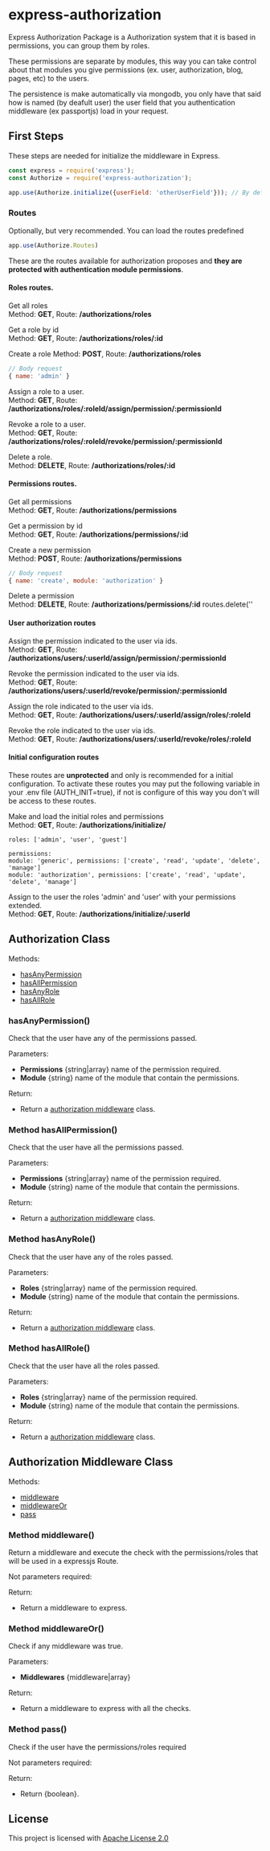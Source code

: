 # express-authorization

Express Authorization Package is a Authorization system that it is based in permissions, you can group them by roles.

These permissions are separate by modules, this way you can take control about that modules you give permissions (ex. user, authorization, blog, pages, etc) to the users.

The persistence is make automatically via mongodb, you only have that said how is named (by deafult user) the user field  that you authentication middleware (ex passportjs) load in your request.


## First Steps

These steps are needed for initialize the middleware in Express.

```javascript
const express = require('express');
const Authorize = require('express-authorization');

app.use(Authorize.initialize({userField: 'otherUserField'})); // By default is loaded 'user'
```

### Routes

Optionally, but very recommended. You can load the routes predefined

````javascript
app.use(Authorize.Routes)
````

These are the routes available for authorization proposes and **they are protected with authentication module permissions**.

#### Roles routes.
Get all roles  
Method: **GET**, Route: **/authorizations/roles**

Get a role by id  
Method: **GET**, Route: **/authorizations/roles/:id**

Create a role
Method: **POST**, Route: **/authorizations/roles**
```javascript
// Body request
{ name: 'admin' }
```
Assign a role to a user.  
Method: **GET**, Route: **/authorizations/roles/:roleId/assign/permission/:permissionId**

Revoke a role to a user.  
Method: **GET**, Route: **/authorizations/roles/:roleId/revoke/permission/:permissionId**

Delete a role.  
Method: **DELETE**, Route: **/authorizations/roles/:id**

#### Permissions routes.

Get all permissions  
Method: **GET**, Route: **/authorizations/permissions**

Get a permission by id  
Method: **GET**, Route: **/authorizations/permissions/:id**


Create a new permission  
Method: **POST**, Route: **/authorizations/permissions**
````javascript
// Body request
{ name: 'create', module: 'authorization' }
````

Delete a permission  
Method: **DELETE**, Route:  **/authorizations/permissions/:id** routes.delete(''


#### User authorization routes

Assign the permission indicated to the user via ids.  
Method: **GET**, Route: **/authorizations/users/:userId/assign/permission/:permissionId**

Revoke the permission indicated to the user via ids.  
Method: **GET**, Route: **/authorizations/users/:userId/revoke/permission/:permissionId**

Assign the role indicated to the user via ids.  
Method: **GET**, Route: **/authorizations/users/:userId/assign/roles/:roleId**

Revoke the role indicated to the user via ids.  
Method: **GET**, Route: **/authorizations/users/:userId/revoke/roles/:roleId**

#### Initial configuration routes
These routes are **unprotected** and only is recommended for a initial configuration. To activate these routes you may put the following variable in your .env file (AUTH_INIT=true), if not is configure of this way you don't will be access to these routes.

Make and load the initial roles and permissions  
Method: **GET**, Route: **/authorizations/initialize/**
```
roles: ['admin', 'user', 'guest']

permissions:
module: 'generic', permissions: ['create', 'read', 'update', 'delete', 'manage']
module: 'authorization', permissions: ['create', 'read', 'update', 'delete', 'manage']
```

Assign to the user the roles 'admin' and 'user' with your permissions extended.  
Method: **GET**, Route: **/authorizations/initialize/:userId**

## Authorization Class

Methods:
* [hasAnyPermission](#method-hasanyrole)
* [hasAllPermission](#method-hasallpermission)
* [hasAnyRole](#method-hasanyrole)
* [hasAllRole](#method-hasallrole)

### hasAnyPermission()

Check that the user have any of the permissions passed.

Parameters:
* **Permissions** {string|array<string>} name of the permission required.
* **Module** {string} name of the module that contain the permissions.

Return:
* Return a [authorization middleware](#authorization-middleware-class) class.

### Method hasAllPermission()

Check that the user have all the permissions passed.

Parameters:
* **Permissions** {string|array<string>} name of the permission required.
* **Module** {string} name of the module that contain the permissions.

Return:
* Return a [authorization middleware](#authorization-middleware-class) class.

### Method hasAnyRole()

Check that the user have any of the roles passed.

Parameters:
* **Roles** {string|array<string>} name of the permission required.
* **Module** {string} name of the module that contain the permissions.

Return:
* Return a [authorization middleware](#authorization-middleware-class) class.

### Method hasAllRole()
Check that the user have all the roles passed.

Parameters:
* **Roles** {string|array<string>} name of the permission required.
* **Module** {string} name of the module that contain the permissions.

Return:
* Return a [authorization middleware](#authorization-middleware-class) class.

## Authorization Middleware Class

Methods:
* [middleware](#method-middleware)
* [middlewareOr](#method-middlewareor)
* [pass](#method-pass)

### Method middleware()

Return a middleware and execute the check with the permissions/roles that will be used in a expressjs Route.

Not parameters required:

Return:
* Return a middleware to express.

### Method middlewareOr()
Check if any middleware was true.

Parameters:
* **Middlewares** {middleware|array<middleware>}

Return:
* Return a middleware to express with all the checks.

### Method pass()
Check if the user have the permissions/roles required

Not parameters required:

Return:
* Return {boolean}.

## License

This project is licensed with [Apache License 2.0](License.md)
